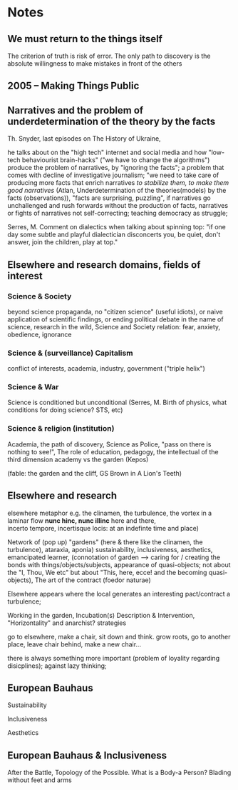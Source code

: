 # Notes

## We must return to the things itself

The criterion of truth is risk of error. The only path to discovery is the absolute willingness to make mistakes in front of the others

## 2005 – Making Things Public

## Narratives and the problem of underdetermination of the theory by the facts

Th. Snyder, last episodes on The History of Ukraine, 

he talks about on the "high tech" internet and social media and how "low-tech behaviourist brain-hacks" ("we have to change the algorithms") produce the problem of narratives, by "ignoring the facts"; a problem that comes with decline of investigative journalism; "we need to take care of producing more facts that enrich narratives *to stabilize them, to make them good narratives* (Atlan, Underdetermination of the theories(models) by the facts (observations)), "facts are surprising, puzzling", if narratives go unchallenged and rush forwards without the production of facts, narratives or fights of narratives not self-correcting; teaching democracy as struggle;

Serres, M. Comment on dialectics when talking about spinning top: "if one day some subtle and playful dialectician disconcerts you, be quiet, don't answer, join the children, play at top."

## Elsewhere and research domains, fields of interest

### Science & Society

beyond science propaganda, no "citizen science" (useful idiots), or naive application of scientific findings, or ending political debate in the name of science, research in the wild, 
Science and Society relation: fear, anxiety, obedience, ignorance

### Science & (surveillance) Capitalism

conflict of interests, academia, industry, government ("triple helix")


### Science & War

Science is conditioned but unconditional (Serres, M. Birth of physics, what conditions for doing science? STS, etc)

### Science & religion (institution)

Academia, the path of discovery, Science as Police, "pass on there is nothing to see!", 
The role of education, pedagogy, the intellectual of the third dimension
academy vs the garden (Kepos)

(fable: the garden and the cliff, GS Brown in A Lion's Teeth)


## Elsewhere and research

elsewhere metaphor e.g. the clinamen, the turbulence, the vortex in a laminar flow
**nunc hinc, nunc illinc** here and there,  
incerto tempore, incertisque locis: at an indefinte time and place)

Network of (pop up) "gardens" (here & there like the clinamen, the turbulence), ataraxia, aponia) sustainability, inclusiveness, aesthetics, emancipated learner, (connotation of garden –> caring for / creating the bonds with things/objects/subjects, appearance of quasi-objects; not about the "I, Thou, We etc" but about "This, here, ecce! and the becoming quasi-objects), The art of the contract (foedor naturae)

Elsewhere appears where the local generates an interesting pact/contract a turbulence;

Working in the garden, Incubation(s) Description & Intervention, "Horizontality" and anarchist? strategies

go to elsewhere, make a chair, sit down and think. grow roots, go to another place, leave chair behind, make a new chair...

there is always something more important (problem of loyality regarding disicplines); against lazy thinking;

## European Bauhaus

Sustainability

Inclusiveness

Aesthetics

## European Bauhaus & Inclusiveness

After the Battle, Topology of the Possible. What is a Body-a Person? Blading without feet and arms

